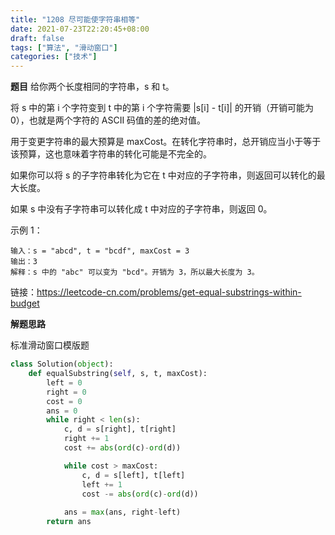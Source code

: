 ```yaml
---
title: "1208 尽可能使字符串相等"
date: 2021-07-23T22:20:45+08:00
draft: false
tags: ["算法", "滑动窗口"]
categories: ["技术"]
---
```


**题目**
给你两个长度相同的字符串，s 和 t。

将 s 中的第 i 个字符变到 t 中的第 i 个字符需要 |s[i] - t[i]| 的开销（开销可能为 0），也就是两个字符的 ASCII 码值的差的绝对值。

用于变更字符串的最大预算是 maxCost。在转化字符串时，总开销应当小于等于该预算，这也意味着字符串的转化可能是不完全的。

如果你可以将 s 的子字符串转化为它在 t 中对应的子字符串，则返回可以转化的最大长度。

如果 s 中没有子字符串可以转化成 t 中对应的子字符串，则返回 0。

示例 1：
```
输入：s = "abcd", t = "bcdf", maxCost = 3
输出：3
解释：s 中的 "abc" 可以变为 "bcd"。开销为 3，所以最大长度为 3。
```
链接：https://leetcode-cn.com/problems/get-equal-substrings-within-budget

**解题思路**

标准滑动窗口模版题

```python
class Solution(object):
    def equalSubstring(self, s, t, maxCost):
        left = 0
        right = 0
        cost = 0
        ans = 0
        while right < len(s):
            c, d = s[right], t[right]
            right += 1
            cost += abs(ord(c)-ord(d))

            while cost > maxCost:
                c, d = s[left], t[left]
                left += 1
                cost -= abs(ord(c)-ord(d))
            
            ans = max(ans, right-left)
        return ans
```